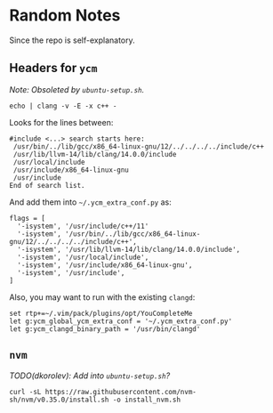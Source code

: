 # Random Notes

Since the repo is self-explanatory.

## Headers for `ycm`

*Note: Obsoleted by `ubuntu-setup.sh`.*

```
echo | clang -v -E -x c++ -
```

Looks for the lines between:

```
#include <...> search starts here:
 /usr/bin/../lib/gcc/x86_64-linux-gnu/12/../../../../include/c++
 /usr/lib/llvm-14/lib/clang/14.0.0/include
 /usr/local/include
 /usr/include/x86_64-linux-gnu
 /usr/include
End of search list.
```

And add them into `~/.ycm_extra_conf.py` as:
```
flags = [
  '-isystem', '/usr/include/c++/11'
  '-isystem', '/usr/bin/../lib/gcc/x86_64-linux-gnu/12/../../../../include/c++',
  '-isystem', '/usr/lib/llvm-14/lib/clang/14.0.0/include',
  '-isystem', '/usr/local/include',
  '-isystem', '/usr/include/x86_64-linux-gnu',
  '-isystem', '/usr/include',
]
```

Also, you may want to run with the existing `clangd`:

```
set rtp+=~/.vim/pack/plugins/opt/YouCompleteMe
let g:ycm_global_ycm_extra_conf = '~/.ycm_extra_conf.py'
let g:ycm_clangd_binary_path = '/usr/bin/clangd'
```

## `nvm`

*TODO(dkorolev): Add into `ubuntu-setup.sh`?*

```
curl -sL https://raw.githubusercontent.com/nvm-sh/nvm/v0.35.0/install.sh -o install_nvm.sh
```
